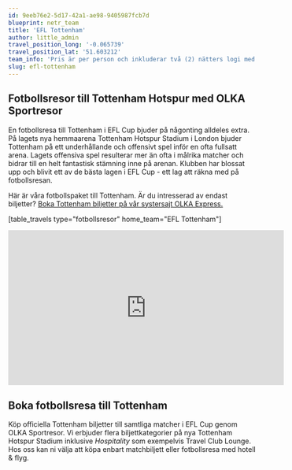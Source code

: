 ```yaml
---
id: 9eeb76e2-5d17-42a1-ae98-9405987fcb7d
blueprint: netr_team
title: 'EFL Tottenham'
author: little_admin
travel_position_long: '-0.065739'
travel_position_lat: '51.603212'
team_info: 'Pris är per person och inkluderar två (2) nätters logi med del i dubbelrum på 3*** hotell i London, frukost på hotellet samt matchbiljett på arenans kortsida. OBS! Priset som också inkluderar flyg är ett frånpris.'
slug: efl-tottenham
---
```

<h2>Fotbollsresor till Tottenham Hotspur med OLKA Sportresor</h2>
<p>En fotbollsresa till Tottenham i EFL Cup bjuder på någonting alldeles extra. På lagets nya hemmaarena Tottenham Hotspur Stadium i London bjuder Tottenham på ett underhållande och offensivt spel inför en ofta fullsatt arena. Lagets offensiva spel resulterar mer än ofta i målrika matcher och bidrar till en helt fantastisk stämning inne på arenan. Klubben har blossat upp och blivit ett av de bästa lagen i EFL Cup - ett lag att räkna med på fotbollsresan.</p>
<p>Här är våra fotbollspaket till Tottenham. Är du intresserad av endast biljetter? <a href="https://www.olkaexpress.se/fotbollsbiljetter/efl-cup-england/london/tottenham-hotspur">Boka Tottenham biljetter på vår systersajt OLKA Express.</a></p>
<p>[table_travels type="fotbollsresor" home_team="EFL Tottenham"]</p>
<p><iframe width="560" height="315" src="https://www.youtube.com/embed/PSmdDykSFls" frameborder="0" allow="accelerometer; autoplay; clipboard-write; encrypted-media; gyroscope; picture-in-picture" allowfullscreen></iframe></p>
<h2>Boka fotbollsresa till Tottenham</h2>
<p>Köp officiella Tottenham biljetter till samtliga matcher i EFL Cup genom OLKA Sportresor. Vi erbjuder flera biljettkategorier på nya Tottenham Hotspur Stadium inklusive <em>Hospitality</em> som exempelvis Travel Club Lounge. Hos oss kan ni välja att köpa enbart matchbiljett eller fotbollsresa med hotell &amp; flyg.</p>
